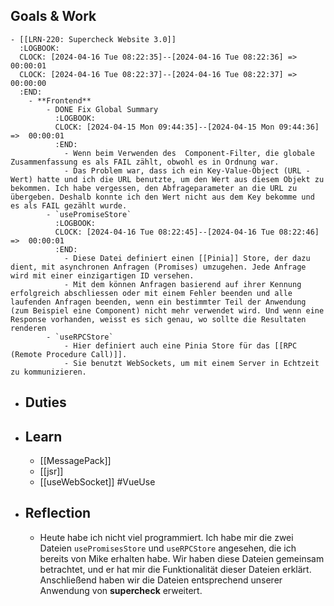 ## Goals & Work
	- [[LRN-220: Supercheck Website 3.0]]
	  :LOGBOOK:
	  CLOCK: [2024-04-16 Tue 08:22:35]--[2024-04-16 Tue 08:22:36] =>  00:00:01
	  CLOCK: [2024-04-16 Tue 08:22:37]--[2024-04-16 Tue 08:22:37] =>  00:00:00
	  :END:
		- **Frontend**
			- DONE Fix Global Summary
			  :LOGBOOK:
			  CLOCK: [2024-04-15 Mon 09:44:35]--[2024-04-15 Mon 09:44:36] =>  00:00:01
			  :END:
				- Wenn beim Verwenden des  Component-Filter, die globale Zusammenfassung es als FAIL zählt, obwohl es in Ordnung war.
				- Das Problem war, dass ich ein Key-Value-Object (URL - Wert) hatte und ich die URL benutzte, um den Wert aus diesem Objekt zu bekommen. Ich habe vergessen, den Abfrageparameter an die URL zu übergeben. Deshalb konnte ich den Wert nicht aus dem Key bekomme und es als FAIL gezählt wurde.
			- `usePromiseStore`
			  :LOGBOOK:
			  CLOCK: [2024-04-16 Tue 08:22:45]--[2024-04-16 Tue 08:22:46] =>  00:00:01
			  :END:
				- Diese Datei definiert einen [[Pinia]] Store, der dazu dient, mit asynchronen Anfragen (Promises) umzugehen. Jede Anfrage wird mit einer einzigartigen ID versehen.
				- Mit dem können Anfragen basierend auf ihrer Kennung erfolgreich abschliessen oder mit einem Fehler beenden und alle laufenden Anfragen beenden, wenn ein bestimmter Teil der Anwendung (zum Beispiel eine Component) nicht mehr verwendet wird. Und wenn eine Response vorhanden, weisst es sich genau, wo sollte die Resultaten renderen
			- `useRPCStore`
				- Hier definiert auch eine Pinia Store für das [[RPC (Remote Procedure Call)]].
				- Sie benutzt WebSockets, um mit einem Server in Echtzeit zu kommunizieren.
- ## Duties
- ## Learn
	- [[MessagePack]]
	- [[jsr]]
	- [[useWebSocket]] #VueUse
- ##  Reflection
	- Heute habe ich nicht viel programmiert. Ich habe mir die zwei Dateien `usePromisesStore` und `useRPCStore` angesehen, die ich bereits von Mike erhalten habe. Wir haben diese Dateien gemeinsam betrachtet, und er hat mir die Funktionalität dieser Dateien erklärt. Anschließend haben wir die Dateien entsprechend unserer Anwendung von **supercheck** erweitert.